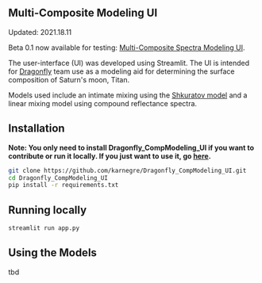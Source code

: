 ## Multi-Composite Modeling UI
Updated: 2021.18.11

Beta 0.1 now available for testing: [Multi-Composite Spectra Modeling UI](https://share.streamlit.io/karnegre/dragonfly_compmodeling_ui/main/app.py).

The user-interface (UI) was developed using Streamlit. The UI is intended for [Dragonfly](https://dragonfly.jhuapl.edu/) team use as a modeling aid for determining the surface composition of Saturn's moon, Titan. 

Models used include an intimate mixing using the [Shkuratov model](https://www.sciencedirect.com/science/article/pii/S0019103598960353) and a linear mixing model using compound reflectance spectra.

## Installation

**Note: You only need to install Dragonfly_CompModeling_UI if you want to contribute or run it 
locally. If you just want to use it, go [here](https://share.streamlit.io/karnegre/dragonfly_compmodeling_ui/main/app.py).**

```bash
git clone https://github.com/karnegre/Dragonfly_CompModeling_UI.git
cd Dragonfly_CompModeling_UI
pip install -r requirements.txt
```
## Running locally

```bash
streamlit run app.py
```
## Using the Models
tbd

